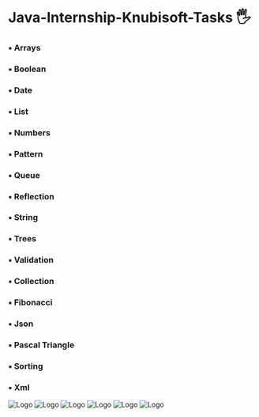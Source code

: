 <h1 align>Java-Internship-Knubisoft-Tasks 🖐</h1>
<h3>▪️ Arrays</h3>
<h3>▪️ Boolean</h3>
<h3>▪️ Date</h3>
<h3>▪️ List</h3>
<h3>▪️ Numbers</h3>
<h3>▪️ Pattern</h3>
<h3>▪️ Queue</h3>
<h3>▪️ Reflection</h3>
<h3>▪️ String</h3>
<h3>▪️ Trees</h3>
<h3>▪️ Validation</h3>
<h3>▪️ Collection</h3>
<h3>▪️ Fibonacci</h3>
<h3>▪️ Json</h3>
<h3>▪️ Pascal Triangle</h3>
<h3>▪️ Sorting</h3>
<h3>▪️ Xml</h3>
<img src="README images/1.png" alt="Logo">
<img src="images readme file/2.png" alt="Logo">
<img src="images readme file/3.png" alt="Logo">
<img src="images readme file/4.png" alt="Logo">
<img src="images readme file/5.png" alt="Logo">
<img src="images readme file/6.png" alt="Logo">


